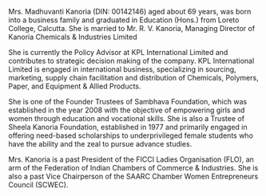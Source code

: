 Mrs. Madhuvanti Kanoria (DIN: 00142146) aged about 69 years, was born into a business family and graduated in Education (Hons.) from Loreto College, Calcutta. She is married to Mr. R. V. Kanoria, Managing Director of Kanoria Chemicals & Industries Limited

She is currently the Policy Advisor at KPL International Limited and contributes to strategic decision making of the company. KPL International Limited is engaged in international business, specializing in sourcing, marketing, supply chain facilitation and distribution of Chemicals, Polymers, Paper, and Equipment & Allied Products.

She is one of the Founder Trustees of Sambhava Foundation, which was established in the year 2008 with the objective of empowering girls and women through education and vocational skills. She is also a Trustee of Sheela Kanoria Foundation, established in 1977 and primarily engaged in offering need-based scholarships to underprivileged female students who have the ability and the zeal to pursue advance studies.

Mrs. Kanoria is a past President of the FICCI Ladies Organisation (FLO), an arm of the Federation of Indian Chambers of Commerce & Industries. She is also a past Vice Chairperson of the SAARC Chamber Women Entrepreneurs Council (SCWEC).
